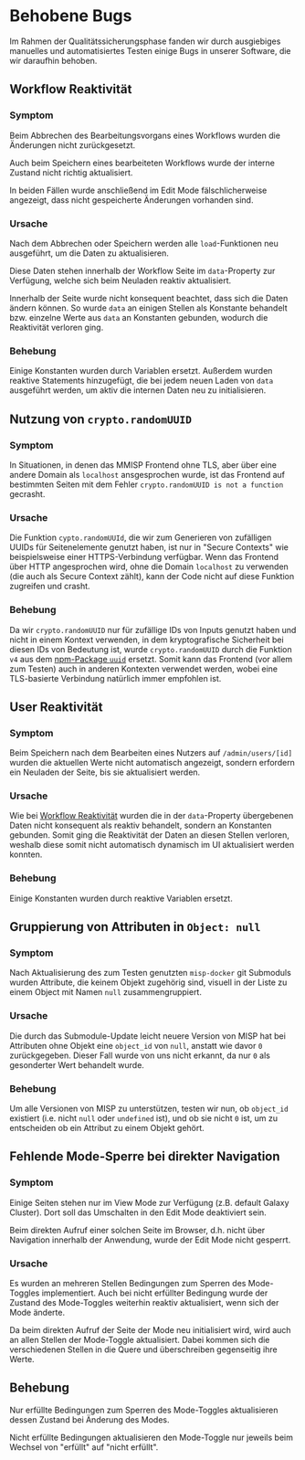 # Behobene Bugs

Im Rahmen der Qualitätssicherungsphase fanden wir durch
ausgiebiges manuelles und automatisiertes Testen einige Bugs in unserer
Software, die wir daraufhin behoben.

## Workflow Reaktivität

### Symptom

Beim Abbrechen des Bearbeitungsvorgans eines Workflows wurden die
Änderungen nicht zurückgesetzt.

Auch beim Speichern eines bearbeiteten Workflows wurde der interne Zustand
nicht richtig aktualisiert.

In beiden Fällen wurde anschließend im Edit Mode fälschlicherweise angezeigt,
dass nicht gespeicherte Änderungen vorhanden sind.

### Ursache

Nach dem Abbrechen oder Speichern werden alle `load`-Funktionen neu
ausgeführt, um die Daten zu aktualisieren.

Diese Daten stehen innerhalb der Workflow Seite im `data`-Property
zur Verfügung, welche sich beim Neuladen reaktiv aktualisiert.

Innerhalb der Seite wurde nicht konsequent beachtet,
dass sich die Daten ändern können.
So wurde `data` an einigen Stellen als Konstante behandelt bzw.
einzelne Werte aus `data` an Konstanten gebunden,
wodurch die Reaktivität verloren ging.

### Behebung

Einige Konstanten wurden durch Variablen ersetzt.
Außerdem wurden reaktive Statements hinzugefügt,
die bei jedem neuen Laden von `data` ausgeführt werden,
um aktiv die internen Daten neu zu initialisieren.

## Nutzung von `crypto.randomUUID`

### Symptom

In Situationen, in denen das MMISP Frontend ohne TLS, aber über eine andere Domain als `localhost`
ansgesprochen wurde, ist das Frontend auf bestimmten Seiten mit dem Fehler
`crypto.randomUUID is not a function` gecrasht.

### Ursache

Die Funktion `cypto.randomUUId`, die wir zum Generieren von zufälligen UUIDs für Seitenelemente genutzt haben,
ist nur in "Secure Contexts" wie beispielsweise einer HTTPS-Verbindung verfügbar.
Wenn das Frontend über HTTP angesprochen wird, ohne die Domain `localhost` zu verwenden (die auch als Secure Context zählt),
kann der Code nicht auf diese Funktion zugreifen und crasht.

### Behebung

Da wir `crypto.randomUUID` nur für zufällige IDs von Inputs genutzt haben und nicht in einem Kontext verwenden,
in dem kryptografische Sicherheit bei diesen IDs von Bedeutung ist, wurde `crypto.randomUUID` durch die
Funktion `v4` aus dem [npm-Package `uuid`](https://www.npmjs.com/package/uuid) ersetzt.
Somit kann das Frontend (vor allem zum Testen) auch in anderen Kontexten verwendet werden,
wobei eine TLS-basierte Verbindung natürlich immer empfohlen ist.

## User Reaktivität

### Symptom

Beim Speichern nach dem Bearbeiten eines Nutzers auf `/admin/users/[id]` wurden die aktuellen Werte
nicht automatisch angezeigt, sondern erfordern ein Neuladen der Seite, bis sie aktualisiert werden.

### Ursache

Wie bei [Workflow Reaktivität](#workflow-reaktivität) wurden die in der `data`-Property übergebenen Daten
nicht konsequent als reaktiv behandelt, sondern an Konstanten gebunden.
Somit ging die Reaktivität der Daten an diesen Stellen verloren, weshalb diese somit nicht automatisch
dynamisch im UI aktualisiert werden konnten.

### Behebung

Einige Konstanten wurden durch reaktive Variablen ersetzt.

## Gruppierung von Attributen in `Object: null`

### Symptom

Nach Aktualisierung des zum Testen genutzten `misp-docker` git Submoduls wurden Attribute, die keinem
Objekt zugehörig sind, visuell in der Liste zu einem Object mit Namen `null` zusammengruppiert.

### Ursache

Die durch das Submodule-Update leicht neuere Version von MISP hat bei Attributen ohne Objekt eine
`object_id` von `null`, anstatt wie davor `0` zurückgegeben.
Dieser Fall wurde von uns nicht erkannt, da nur `0` als gesonderter Wert behandelt wurde.

### Behebung

Um alle Versionen von MISP zu unterstützen, testen wir nun, ob `object_id` existiert (i.e. nicht `null` oder `undefined` ist), und ob sie nicht `0` ist, um zu entscheiden ob ein Attribut zu einem Objekt gehört.

## Fehlende Mode-Sperre bei direkter Navigation

### Symptom

Einige Seiten stehen nur im View Mode zur Verfügung
(z.B. default Galaxy Cluster).
Dort soll das Umschalten in den Edit Mode deaktiviert sein.

Beim direkten Aufruf einer solchen Seite im Browser,
d.h. nicht über Navigation innerhalb der Anwendung,
wurde der Edit Mode nicht gesperrt.

### Ursache

Es wurden an mehreren Stellen Bedingungen zum Sperren des Mode-Toggles
implementiert.
Auch bei nicht erfüllter Bedingung wurde der Zustand des Mode-Toggles
weiterhin reaktiv aktualisiert, wenn sich der Mode änderte.

Da beim direkten Aufruf der Seite der Mode neu initialisiert wird,
wird auch an allen Stellen der Mode-Toggle aktualisiert.
Dabei kommen sich die verschiedenen Stellen in die Quere
und überschreiben gegenseitig ihre Werte.

## Behebung

Nur erfüllte Bedingungen zum Sperren des Mode-Toggles
aktualisieren dessen Zustand bei Änderung des Modes.

Nicht erfüllte Bedingungen aktualisieren den Mode-Toggle nur jeweils
beim Wechsel von "erfüllt" auf "nicht erfüllt".
